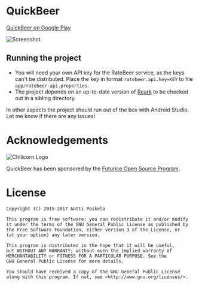 QuickBeer
=========

[QuickBeer on Google Play](https://play.google.com/store/apps/details?id=quickbeer.android)

![Screenshot](https://ztesch.fi/quickbeer/screenshots/screenshot_beer_480.jpg)

Running the project
-------------------

* You will need your own API key for the RateBeer service, as the keys can't be distributed. Place the key in format `ratebeer.api.key=KEY` to file `app/ratebeer-api.properties`.
* The project depends on an up-to-date version of [Reark](https://github.com/reark/reark) to be checked out in a sibling directory.

In other aspects the project should run out of the box with Android Studio. Let me know if there are any issues!


Acknowledgements
================

![Chilicorn Logo](https://github.com/futurice/spiceprogram/blob/gh-pages/assets/img/chilicorn_no_text-64.png)

QuickBeer has been sponsored by the [Futurice Open Source Program](http://spiceprogram.org/).


License
=======

	Copyright (C) 2015-2017 Antti Poikela

	This program is free software: you can redistribute it and/or modify
	it under the terms of the GNU General Public License as published by
	the Free Software Foundation, either version 3 of the License, or
	(at your option) any later version.

	This program is distributed in the hope that it will be useful,
	but WITHOUT ANY WARRANTY; without even the implied warranty of
	MERCHANTABILITY or FITNESS FOR A PARTICULAR PURPOSE. See the
	GNU General Public License for more details.

	You should have received a copy of the GNU General Public License
	along with this program. If not, see <http://www.gnu.org/licenses/>.

